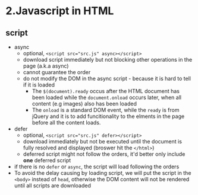 # 2.Javascript in HTML

## script

* async
  * optional, `<script src="src.js" async></script>`
  * download script immediately but not blocking other operations in the page \(a.k.a async\)
  * cannot guarantee the order
  * do not modify the DOM in the async script - because it is hard to tell if it is loaded
    * The `$(document).ready` occus after the HTML document has been loaded while the `document.onload` occurs later, when all content \(e.g images\) also has been loaded
    * The `onload` is a standard DOM event, while the `ready` is from jQuery and it is to add funcitionality to the elments in the page before all the content loads.
* defer
  * optional, `<script src="src.js" defer></script>`
  * download immediately but not be executed until the document is fully resolved and displayed \(broswer hit the `</html>`\)
  * deferred script might not follow the orders, it'd better only include **one** deferred script
* if there is no `defer` or `async`, the script will load following the orders
* To avoid the delay causing by loading script, we will put the script in the `<body>` instead of `head`, otherwise the DOM content will not be rendered until all scripts are downloaded

